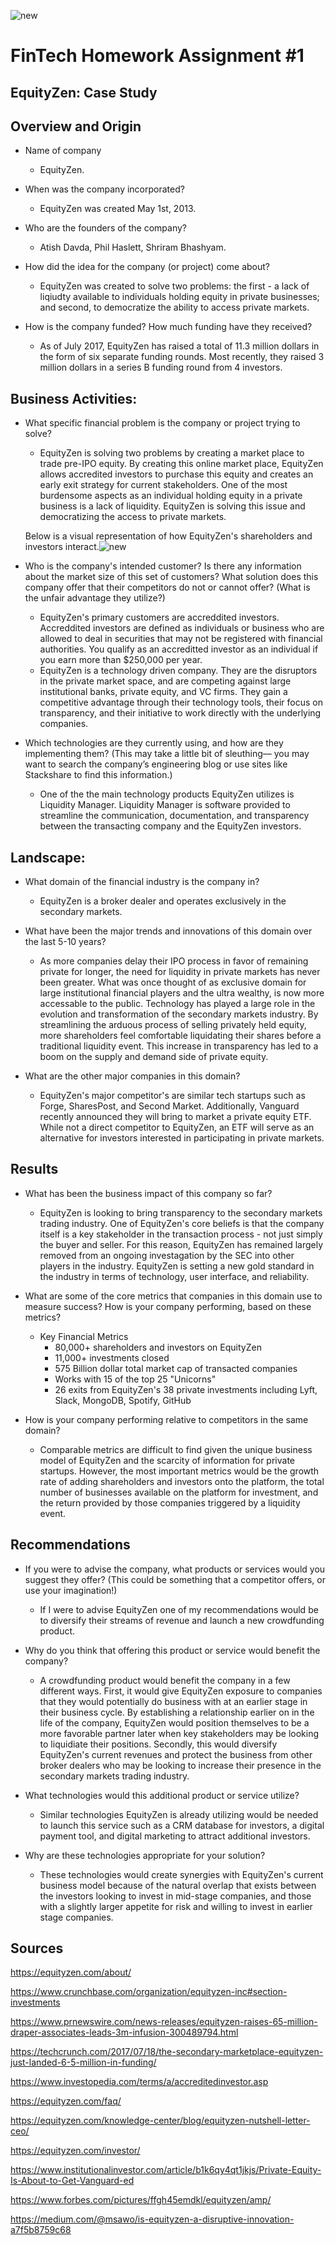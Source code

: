 ![new](equityzen.png)
# **FinTech Homework Assignment #1**
## **EquityZen: Case Study**

## Overview and Origin

* Name of company 

    - EquityZen.
    
* When was the company incorporated?

  -    EquityZen was created May 1st, 2013.

* Who are the founders of the company?

    - Atish Davda, Phil Haslett, Shriram Bhashyam.
* How did the idea for the company (or project) come about?
    - EquityZen was created to solve two problems: the first - a lack of liqiudty available to individuals holding equity in private businesses; and second, to democratize the ability to access private markets.

* How is the company funded? How much funding have they received?
    - As of July 2017, EquityZen has raised a total of 11.3 million dollars in the form of six separate funding rounds. Most recently, they raised 3 million dollars in a series B funding round from 4 investors.

## Business Activities:

* What specific financial problem is the company or project trying to solve?
    - EquityZen is solving two problems by creating a market place to trade pre-IPO equity. By creating this online market place, EquityZen allows accredited investors to purchase this equity and creates an early exit strategy for current stakeholders. One of the most burdensome aspects as an individual holding equity in a private business is a lack of liquidity. EquityZen is solving this issue and democratizing the access to private markets. 

    Below is a visual representation of how EquityZen's shareholders and investors interact.![new](investors.png)

* Who is the company's intended customer?  Is there any information about the market size of this set of customers?
What solution does this company offer that their competitors do not or cannot offer? (What is the unfair advantage they utilize?)
    - EquityZen's primary customers are accreddited investors. Accreddited investors are defined as individuals or business who are allowed to deal in securities that may not be registered with financial authorities. You qualify as an accreditted investor as an individual if you earn more than $250,000 per year. 
    - EquityZen is a technology driven company. They are the disruptors in the private market space, and are competing against large institutional banks, private equity, and VC firms. They gain a competitive advantage through their technology tools, their focus on transparency, and their initiative to work directly with the underlying companies. 

* Which technologies are they currently using, and how are they implementing them? (This may take a little bit of sleuthing–– you may want to search the company’s engineering blog or use sites like Stackshare to find this information.)
    - One of the the main technology products EquityZen utilizes is Liquidity Manager. Liquidity Manager is software provided to streamline the communication, documentation, and transparency between the transacting company and the EquityZen investors.  


## Landscape:

* What domain of the financial industry is the company in?
    -   EquityZen is a broker dealer and operates exclusively in the secondary markets.

* What have been the major trends and innovations of this domain over the last 5-10 years?
    - As more companies delay their IPO process in favor of remaining private for longer, the need for liquidity in private markets has never been greater. What was once thought of as exclusive domain for large institutional financial players and the ultra wealthy, is now more accessable to the public. Technology has played a large role in the evolution and transformation of the secondary markets industry. By streamlining the arduous process of selling privately held equity, more shareholders feel comfortable liquidating their shares before a traditional liquidity event. This increase in transparency has led to a boom on the supply and demand side of private equity. 

* What are the other major companies in this domain?
    - EquityZen's major competitor's are similar tech startups such as Forge, SharesPost, and Second Market. Additionally, Vanguard recently announced they will bring to market a private equity ETF. While not a direct competitor to EquityZen, an ETF will serve as an alternative for investors interested in participating in private markets. 


## Results

* What has been the business impact of this company so far?
    - EquityZen is looking to bring transparency to the secondary markets trading industry. One of EquityZen's core beliefs is that the company itself is a key stakeholder in the transaction process - not just simply the buyer and seller. For this reason, EquityZen has remained largely removed from an ongoing investagation by the SEC into other players in the industry. EquityZen is setting a new gold standard in the industry in terms of technology, user interface, and reliability. 

* What are some of the core metrics that companies in this domain use to measure success? How is your company performing, based on these metrics?
    - Key Financial Metrics
        - 80,000+ shareholders and investors on EquityZen
        - 11,000+ investments closed
        - 575 Billion dollar total market cap of transacted companies
        - Works with 15 of the top 25 "Unicorns" 
        - 26 exits from EquityZen's 38 private investments including Lyft, Slack, MongoDB, Spotify, GitHub
    

* How is your company performing relative to competitors in the same domain?
    - Comparable metrics are difficult to find given the unique business model of EquityZen and the scarcity of information for private startups. However, the most important metrics would be the growth rate of adding shareholders and investors onto the platform, the total number of businesses available on the platform for investment, and the return provided by those companies triggered by a liquidity event. 

## Recommendations

* If you were to advise the company, what products or services would you suggest they offer? (This could be something that a competitor offers, or use your imagination!)
    - If I were to advise EquityZen one of my recommendations would be to diversify their streams of revenue and launch a new crowdfunding product.

* Why do you think that offering this product or service would benefit the company?
    -   A crowdfunding product would benefit the company in a few different ways. First, it would give EquityZen exposure to companies that they would potentially do business with at an earlier stage in their business cycle. By establishing a relationship earlier on in the life of the company, EquityZen would position themselves to be a more favorable partner later when key stakeholders may be looking to liquidiate their positions. Secondly, this would diversify EquityZen's current revenues and protect the business from other broker dealers who may be looking to increase their presence in the secondary markets trading industry. 

* What technologies would this additional product or service utilize?
    -  Similar technologies EquityZen is already utilizing would be needed to launch this service such as a CRM database for investors, a digital payment tool, and digital marketing to attract additional investors. 
* Why are these technologies appropriate for your solution?
    - These technologies would create synergies with EquityZen's current business model because of the natural overlap that exists between the investors looking to invest in mid-stage companies, and those with a slightly larger appetite for risk and willing to invest in earlier stage companies. 

## Sources
https://equityzen.com/about/

https://www.crunchbase.com/organization/equityzen-inc#section-investments

https://www.prnewswire.com/news-releases/equityzen-raises-65-million-draper-associates-leads-3m-infusion-300489794.html

https://techcrunch.com/2017/07/18/the-secondary-marketplace-equityzen-just-landed-6-5-million-in-funding/

https://www.investopedia.com/terms/a/accreditedinvestor.asp

https://equityzen.com/faq/

https://equityzen.com/knowledge-center/blog/equityzen-nutshell-letter-ceo/

https://equityzen.com/investor/

https://www.institutionalinvestor.com/article/b1k6qy4qt1jkjs/Private-Equity-Is-About-to-Get-Vanguard-ed

https://www.forbes.com/pictures/ffgh45emdkl/equityzen/amp/

https://medium.com/@msawo/is-equityzen-a-disruptive-innovation-a7f5b8759c68







